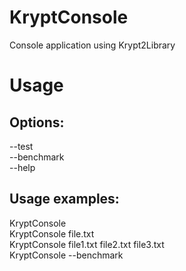 # KryptConsole
Console application using Krypt2Library

# Usage

## Options:  
--test  
--benchmark   
--help   
  
## Usage examples:  
KryptConsole  
KryptConsole file.txt  
KryptConsole file1.txt file2.txt file3.txt  
KryptConsole --benchmark  
